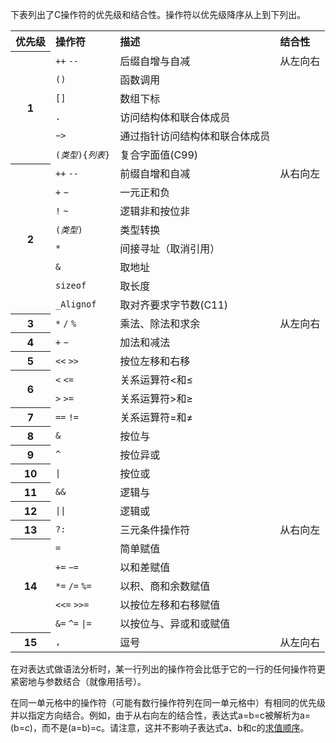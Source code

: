 <html lang="zh-CN" dir="ltr" class="client-nojs">
<head><title>C操作符优先级 - cppreference.com
</title><meta charset="UTF-8" />
<p>
下表列出了C操作符的优先级和结合性。操作符以优先级降序从上到下列出。
</p>
<table class="wikitable">

<tr>
<th style="text-align: left"> 
优先级
</th>
<th style="text-align: left"> 
操作符
</th>
<th style="text-align: left"> 
描述
</th>
<th style="text-align: left"> 
结合性
</th></tr>
<tr>
<th rowspan="6"> 
1
</th>
<td style="border-bottom-style: none"> 
<code>++</code> <code>--</code>
</td>
<td style="border-bottom-style: none"> 
后缀自增与自减
</td>
<td style="vertical-align: top" rowspan="6"> 
从左向右
</td></tr>
<tr>
<td style="border-bottom-style: none; border-top-style: none"> 
<code>()</code>
</td>
<td style="border-bottom-style: none; border-top-style: none"> 
函数调用
</td></tr>
<tr>
<td style="border-bottom-style: none; border-top-style: none"> 
<code>[]</code>
</td>
<td style="border-bottom-style: none; border-top-style: none"> 
数组下标
</td></tr>
<tr>
<td style="border-bottom-style: none; border-top-style: none"> 
<code>.</code>
</td>
<td style="border-bottom-style: none; border-top-style: none"> 
访问结构体和联合体成员
</td></tr>
<tr>
<td style="border-bottom-style: none; border-top-style: none"> 
<code>−&gt;</code>
</td>
<td style="border-bottom-style: none; border-top-style: none"> 
通过指针访问结构体和联合体成员
</td></tr>
<tr>
<td style="border-bottom-style: none; border-top-style: none"> 
<code>(<i>类型</i>){<i>列表</i>}</code>
</td>
<td style="border-bottom-style: none; border-top-style: none"> 
复合字面值<span class="t-mark">(C99)</span>
</td></tr>
<tr>
<th rowspan="8"> 
2
</th>
<td style="border-bottom-style: none"> 
<code>++</code> <code>--</code>
</td>
<td style="border-bottom-style: none"> 
前缀自增和自减
</td>
<td style="vertical-align: top" rowspan="8"> 
从右向左
</td></tr>
<tr>
<td style="border-bottom-style: none; border-top-style: none"> 
<code>+</code> <code>−</code>
</td>
<td style="border-bottom-style: none; border-top-style: none"> 
一元正和负
</td></tr>
<tr>
<td style="border-bottom-style: none; border-top-style: none"> 
<code>!</code> <code>~</code>
</td>
<td style="border-bottom-style: none; border-top-style: none"> 
逻辑非和按位非
</td></tr>
<tr>
<td style="border-bottom-style: none; border-top-style: none"> 
<code>(<i>类型</i>)</code>
</td>
<td style="border-bottom-style: none; border-top-style: none"> 
类型转换
</td></tr>
<tr>
<td style="border-bottom-style: none; border-top-style: none"> 
<code>*</code>
</td>
<td style="border-bottom-style: none; border-top-style: none"> 
间接寻址（取消引用）
</td></tr>
<tr>
<td style="border-bottom-style: none; border-top-style: none"> 
<code>&amp;</code>
</td>
<td style="border-bottom-style: none; border-top-style: none"> 
取地址
</td></tr>
<tr>
<td style="border-bottom-style: none; border-top-style: none"> 
<code>sizeof</code>
</td>
<td style="border-bottom-style: none; border-top-style: none"> 
取长度
</td></tr>
<tr>
<td style="border-bottom-style: none; border-top-style: none"> 
<code>_Alignof</code>
</td>
<td style="border-bottom-style: none; border-top-style: none"> 
取对齐要求字节数<span class="t-mark">(C11)</span>
</td></tr>
<tr>
<th> 
3
</th>
<td> 
<code>*</code> <code>/</code> <code>%</code>
</td>
<td> 
乘法、除法和求余
</td>
<td style="vertical-align: top" rowspan="11"> 
从左向右
</td></tr>
<tr>
<th> 
4
</th>
<td> 
<code>+</code> <code>−</code>
</td>
<td> 
加法和减法
</td></tr>
<tr>
<th> 
5
</th>
<td> 
<code>&lt;&lt;</code> <code>&gt;&gt;</code>
</td>
<td> 
按位左移和右移
</td></tr>
<tr>
<th rowspan="2"> 
6
</th>
<td style="border-bottom-style: none"> 
<code>&lt;</code> <code>&lt;=</code>
</td>
<td style="border-bottom-style: none"> 
关系运算符&lt;和≤
</td></tr>
<tr>
<td style="border-top-style: none"> 
<code>&gt;</code> <code>&gt;=</code>
</td>
<td style="border-top-style: none"> 
关系运算符&gt;和≥
</td></tr>
<tr>
<th> 
7
</th>
<td> 
<code>==</code> <code>!=</code>
</td>
<td> 
关系运算符=和≠
</td></tr>
<tr>
<th> 
8
</th>
<td> 
<code>&amp;</code>
</td>
<td> 
按位与
</td></tr>
<tr>
<th> 
9
</th>
<td> 
<code>^</code>
</td>
<td> 
按位异或
</td></tr>
<tr>
<th> 
10
</th>
<td> 
<code>|</code>
</td>
<td> 
按位或
</td></tr>
<tr>
<th> 
11
</th>
<td> 
<code>&amp;&amp;</code>
</td>
<td> 
逻辑与
</td></tr>
<tr>
<th> 
12
</th>
<td> 
<code>||</code>
</td>
<td> 
逻辑或
</td></tr>
<tr>
<th> 
13
</th>
<td> 
<code>?:</code>
</td>
<td> 
三元条件操作符
</td>
<td style="vertical-align: top" rowspan="6"> 
从右向左
</td></tr>
<tr>
<th rowspan="5"> 
14
</th>
<td style="border-bottom-style: none"> 
<code>=</code>
</td>
<td style="border-bottom-style: none"> 
简单赋值
</td></tr>
<tr>
<td style="border-bottom-style: none; border-top-style: none"> 
<code>+=</code> <code>−=</code>
</td>
<td style="border-bottom-style: none; border-top-style: none"> 
以和差赋值
</td></tr>
<tr>
<td style="border-bottom-style: none; border-top-style: none"> 
<code>*=</code> <code>/=</code> <code>%=</code>
</td>
<td style="border-bottom-style: none; border-top-style: none"> 
以积、商和余数赋值
</td></tr>
<tr>
<td style="border-bottom-style: none; border-top-style: none"> 
<code>&lt;&lt;=</code> <code>&gt;&gt;=</code>
</td>
<td style="border-bottom-style: none; border-top-style: none"> 
以按位左移和右移赋值
</td></tr>
<tr>
<td style="border-top-style: none"> 
<code>&amp;=</code> <code>^=</code> <code>|=</code>
</td>
<td style="border-top-style: none"> 
以按位与、异或和或赋值
</td></tr>
<tr>
<th> 
15
</th>
<td> 
<code>,</code>
</td>
<td> 
逗号
</td>
<td> 
从左向右
</td></tr></table>
<p>
在对表达式做语法分析时，某一行列出的操作符会比低于它的一行的任何操作符更紧密地与参数结合（就像用括号）。
</p><p>
在同一单元格中的操作符（可能有数行操作符列在同一单元格中）有相同的优先级并以指定方向结合。例如，由于从右向左的结合性，表达式<span class="t-c"><span class="mw-geshi c source-c">a<span class="sy1">=</span>b<span class="sy1">=</span>c</span></span>被解析为<span class="t-c"><span class="mw-geshi c source-c">a<span class="sy1">=</span><span class="br0">(</span>b<span class="sy1">=</span>c<span class="br0">)</span></span></span>，而不是<span class="t-c"><span class="mw-geshi c source-c"><span class="br0">(</span>a<span class="sy1">=</span>b<span class="br0">)</span><span class="sy1">=</span>c</span></span>。请注意，这并不影响子表达式a、b和c的<a href="/w/c/language/eval_order" title="c/language/eval order">求值顺序</a>。
</p><p>
<br />
</p>
</div> 
    </body>
</html>
<p>          </p>
</body>
</html>